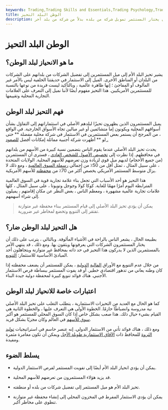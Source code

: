 ```yaml
---
keywords: Trading,Trading Skills and Essentials,Trading Psychology,Trading Skills
title: الوطن البلد التحيز
description: يشير تحيز البلد الأم إلى احتمال أن يختار المستثمر تمويل شركة من بلده بدلاً من شركة من بلد آخر.
---
```


# الوطن البلد التحيز
## ما هو الانحياز لبلد الوطن؟

يشير تحيز البلد الأم إلى ميل المستثمرين إلى تفضيل الشركات من بلدانهم على الشركات من البلدان أو المناطق الأخرى. الميل إلى الاستثمار في حديقتنا الخلفية ليس بالأمر غير المألوف أو المفاجئ ؛ إنها ظاهرة عالمية ، وبالتأكيد ليست فريدة من نوعها بالنسبة للمستثمرين الأمريكيين. هذا التحيز مفهوم أيضًا لأننا نميل إلى التعرف على العلامات التجارية المحلية وتقييمها.

## فهم التحيز لبلد الوطن

يميل المستثمرون الذين يظهرون تحيزًا لبلدهم الأصلي في استثماراتهم إلى التفاؤل بشأن أسواقهم المحلية ويكونون إما متشائمين أو غير مبالين تجاه الأسواق الخارجية. في الواقع ، من المرجح أن يستمر بعض المستثمرين في الاستثمار في شركة محلية مفضلة ** حتى لو ** أظهرت شركة أجنبية مماثلة إمكانات أفضل [للصعود .](/upside)

يحدث تحيز البلد الأصلي عندما يقوم الناس بتضمين نسبة كبيرة من الأسهم من بلدانهم في محافظهم. إذا نظرت إلى [تخصيص الأصول للشخص العادي](/assetallocation) ، فسترى أن المستثمرين (من جميع الأحجام) لديهم ميل قوي لزيادة وزن تعرضهم للأسهم المحلية. الولايات المتحدة ، على سبيل المثال ، تمثل أقل من 50٪ من إجمالي [رسملة السوق العالمية](/marketcapitalization) ، ومع ذلك لا يزال متوسط المستثمر الأمريكي يخصص أكثر من 70٪ من [محفظته](/portfolio) للأسهم الأمريكية.

هذا التحيز هو أحد الأسباب التي تجعل بناء علامة تجارية قوية في السوق العالمية المترابطة اليوم أمرًا مهمًا للغاية. كوكا كولا وجوجل وتويوتا ، على سبيل المثال ، كلها علامات تجارية عالمية مشهورة ، ومعظم الناس ، بغض النظر عن مكان إقامتهم ، يميلون إلى شراء أسهمهم.

> يمكن أن يؤدي تحيز البلد الأصلي إلى قيام المستثمر ببناء محفظة غير متوازنة تفتقر إلى التنويع وتخضع لمخاطر غير ضرورية.

>

## هل التحيز لبلد الوطن ضار؟

بطبيعة الحال ، يشعر الناس بالراحة في الأشياء المألوفة. وبالتالي ، يترتب على ذلك أن يختار المستثمرون الشركات التي يعرفونها ويثقون بها. ومع ذلك ، قد ينتهي الأمر بالمستثمرين الذين لا يدركون هذا التحيز في حد ذاته بمحافظ غير متوازنة ويتجاهلون أحد المبادئ الأساسية للاستثمار: [التنويع](/diversification).

من خلال عدم التنويع مع الأوراق [المالية](/international-investing) [الدولية](/international-investing) ، يمكن للمستثمر أن يضعف محفظته إذا كان وطنه يعاني من تدهور اقتصادي خطير. أو قد يفوت المستثمر ببساطة فرص الاستثمار الأجنبي. هناك فوائد تنويع كبيرة لمحفظة دولية جيدة البناء.

## اعتبارات خاصة للانحياز لبلد الوطن

كما هو الحال مع العديد من التحيزات الاستثمارية ، يتطلب التغلب على تحيز البلد الأصلي نية مدروسة وانضباطًا حازمًا. الخطوة الأولى هي التعرف عليها ، والخطوة الثانية هي القيام بشيء حيال ذلك. هذا صعب بشكل خاص إذا كان السوق المحلي للمستثمر هو أكبر [سوق للأسهم](/equitymarket) في العالم وكان مجزيًا بشكل فريد.

ومع ذلك ، هناك فوائد تأتي من الاستثمار الدولي. إنه عنصر حاسم في استراتيجيات [توليد الثروة](/wealth) للمحافظ ذات [الآفاق الاستثمارية طويلة الأجل](/timehorizon) ويمكن أن تكون مغامرة مثمرة ومفيدة.

## يسلط الضوء

- يمكن أن يؤدي انحياز البلد الأم أيضًا إلى تفويت المستثمر لفرص الاستثمار الدولية.

- قد يزيد هؤلاء المستثمرون من تعرضهم للأسهم المحلية.

- تحيز البلد الأم هو ميل المستثمر إلى تفضيل شركات من بلده أو منطقته.

- يمكن أن يؤدي الاستثمار المفرط في المخزون المحلي إلى إنشاء محفظة غير متوازنة تنطوي على مخاطر أكبر.

